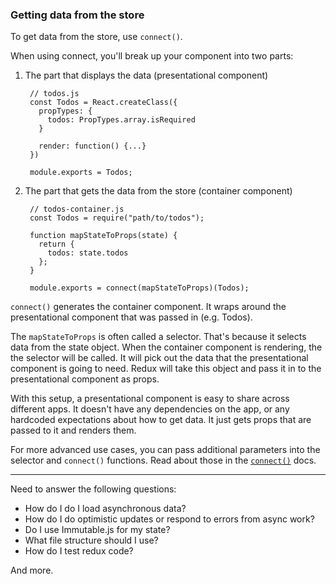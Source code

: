 ### Getting data from the store

To get data from the store, use `connect()`.

When using connect, you'll break up your component into two parts:

1. The part that displays the data (presentational component)

        // todos.js
        const Todos = React.createClass({
          propTypes: {
            todos: PropTypes.array.isRequired
          }

          render: function() {...}
        })

        module.exports = Todos;

2. The part that gets the data from the store (container component)

        // todos-container.js
        const Todos = require("path/to/todos");

        function mapStateToProps(state) {
          return {
            todos: state.todos
          };
        }

        module.exports = connect(mapStateToProps)(Todos);


`connect()` generates the container component. It wraps around the presentational component that was passed in (e.g. Todos).

The `mapStateToProps` is often called a selector. That's because it selects data from the state object. When the container component is rendering, the the selector will be called. It will pick out the data that the presentational component is going to need. Redux will take this object and pass it in to the presentational component as props.

With this setup, a presentational component is easy to share across different apps. It doesn't have any dependencies on the app, or any hardcoded expectations about how to get data. It just gets props that are passed to it and renders them.

For more advanced use cases, you can pass additional parameters into the selector and `connect()` functions. Read about those in the [`connect()`](https://github.com/reactjs/react-redux/blob/master/docs/api.md#connectmapstatetoprops-mapdispatchtoprops-mergeprops-options) docs.

---

Need to answer the following questions:

* How do I do I load asynchronous data?
* How do I do optimistic updates or respond to errors from async work?
* Do I use Immutable.js for my state?
* What file structure should I use?
* How do I test redux code?

And more.

